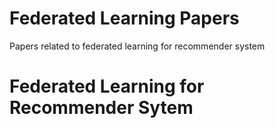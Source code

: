 # Federated Learning Papers
Papers related to federated learning for recommender system

# Federated Learning for Recommender Sytem

